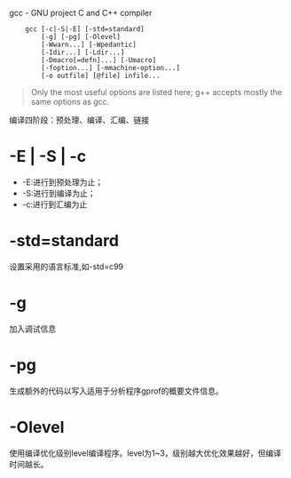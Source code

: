 gcc - GNU project C and C++ compiler
```shell
    gcc [-c|-S|-E] [-std=standard]
        [-g] [-pg] [-Olevel]
        [-Wwarn...] [-Wpedantic]
        [-Idir...] [-Ldir...]
        [-Dmacro[=defn]...] [-Umacro]
        [-foption...] [-mmachine-option...]
        [-o outfile] [@file] infile...
```
> Only the most useful options are listed here;
g++ accepts mostly the same options as gcc.

编译四阶段：预处理、编译、汇编、链接
# -E | -S | -c
- -E:进行到预处理为止；
- -S:进行到编译为止；
- -c:进行到汇编为止
# -std=standard
设置采用的语言标准,如-std=c99
# -g
加入调试信息
# -pg
生成额外的代码以写入适用于分析程序gprof的概要文件信息。
# -Olevel
使用编译优化级别level编译程序。level为1~3，级别越大优化效果越好，但编译时间越长。
